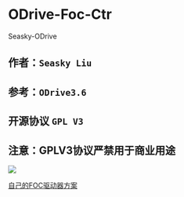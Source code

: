 # ODrive-Foc-Ctr
Seasky-ODrive

## 作者：`Seasky Liu`
## 参考：`ODrive3.6`
## 开源协议 `GPL V3`

## 注意：GPLV3协议严禁用于商业用途

<img src = "MyODrive/image/ODrive1.gif">


[自己的FOC驱动器方案](https://www.bilibili.com/video/BV1BY4y1j7U6/?spm_id_from=333.999.0.0)
